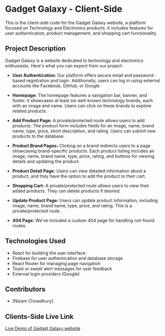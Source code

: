 # Gadget Galaxy - Client-Side

This is the client-side code for the Gadget Galaxy website, a platform focused on Technology and Electronics products. It includes features for user authentication, product management, and shopping cart functionality.

## Project Description

Gadget Galaxy is a website dedicated to technology and electronics enthusiasts. Here's what you can expect from our project:

- **User Authentication:** Our platform offers secure email and password-based registration and login. Additionally, users can log in using external accounts like Facebook, GitHub, or Google.

- **Homepage:** The homepage features a navigation bar, banner, and footer. It showcases at least six well-known technology brands, each with an image and name. Users can click on these brands to explore related products.

- **Add Product Page:** A private/protected route allows users to add products. The product form includes fields for an image, name, brand name, type, price, short description, and rating. Users can submit new products to the database.

- **Product Brand Pages:** Clicking on a brand redirects users to a page showcasing brand-specific products. Each product listing includes an image, name, brand name, type, price, rating, and buttons for viewing details and updating the product.

- **Product Detail Page:** Users can view detailed information about a product, and they have the option to add the product to their cart.

- **Shopping Cart:** A private/protected route allows users to view their added products. They can delete products if desired.

- **Update Product Page:** Users can update product information, including image, name, brand name, type, price, and rating. This is a private/protected route.

- **404 Page:** We've included a custom 404 page for handling not-found routes.

## Technologies Used

- React for building the user interface
- Firebase for user authentication and database storage
- React Router for managing page navigation
- Toast or sweet alert messages for user feedback
- External login providers (Google)



## Contributors

- [Nizam Chowdhury]

## Clients-Side Live Link
[Live Demo of Gadget Galaxy website](https://brand-shop-10-b5fbc.web.app/)
